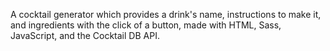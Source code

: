 A cocktail generator which provides a drink's name, instructions to make it, and ingredients with the click of a button, made with HTML, Sass, JavaScript, and the Cocktail DB API.